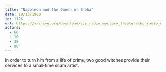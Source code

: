 ```yaml
---
title: "Napoleon and the Queen of Sheba"
date: 10/13/1980
id: 1126
url: https://archive.org/download/cbs_radio_mystery_theater/cbs_radio_mystery_theater-1101-1150.zip/cbs_radio_mystery_theater-1101-1150%2Fcbsrmt_1126_napoleon_and_the_queen_of_sheba.mp3
actors:
  - 66
  - 10
  - 38
  - 90
---
```

In order to turn him from a life of crime, two good witches provide their services to a small-time scam artist.